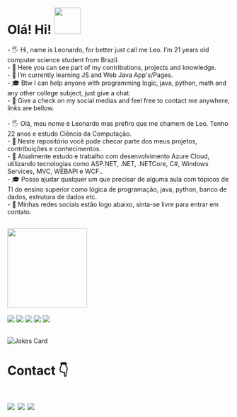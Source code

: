 <h1>Olá! Hi! <img height="60" width="60" src="https://github.com/seanprashad/slackmoji/blob/master/emoji/llamas/llama-awesome-gif.gif"></h1>

<div>
- 🖐️ Hi, name is Leonardo, for better just call me Leo. I’m 21 years old computer science student from Brazil.<br>
- 👀 Here you can see part of my contributions, projects and knowledge.<br>
- 🌱 I’m currently learning JS and Web Java App's/Pages.<br>
- 🎓 Btw I can help anyone with programming logic, java, python, math and any other college subject, just give a chat. <br>
- 📱  Give a check on my social medias and feel free to contact me anywhere, links are bellow.<br>
</div>
<div><br>
- 🖐️ Olá, meu nome é Leonardo mas prefiro que me chamem de Leo. Tenho 22 anos e estudo Ciência da Computação.<br>
- 👀 Neste repositório você pode checar parte dos meus projetos, contribuições e conhecimentos. <br>
- 🌱 Atualmente estudo e trabalho com desenvolvimento Azure Cloud, utilizando tecnologias como ASP.NET, .NET, .NETCore, C#, Windows Services, MVC, WEBAPI e WCF.. <br>
- 🎓 Posso ajudar qualquer um que precisar de alguma aula com tópicos de TI do ensino superior como lógica de programação, java, python, banco de dados, estrutura de dados etc. <br>
- 📱 Minhas redes sociais estão logo abaixo, sinta-se livre para entrar em contato.<br>
</div>

##

<div>
<img height="180em" src="https://github-readme-stats.vercel.app/api?username=LeonardoWaldomiro&count_private=true&show_icons=true&theme=tokyonight"><br><br>
<a href= ""><img src=https://img.shields.io/badge/Java-ED8B00?style=for-the-badge&logo=java&logoColor=white></a>
<a href= ""><img src=https://img.shields.io/badge/Python-3776AB?style=for-the-badge&logo=python&logoColor=white></a>
<a href= ""><img src=https://img.shields.io/badge/PostgreSQL-316192?style=for-the-badge&logo=postgresql&logoColor=white></a>
<a href= ""><img src=https://img.shields.io/badge/Pandas-2C2D72?style=for-the-badge&logo=pandas&logoColor=white></a>
<a href= ""><img src=https://img.shields.io/badge/Eclipse-2C2255?style=for-the-badge&logo=eclipse&logoColor=white></a>
</div>

##

<img src="https://readme-jokes.vercel.app/api?&theme=tokyonight" alt="Jokes Card"/>

##
<h1> Contact 👇 <br><br>
<a href="https://www.linkedin.com/in/leonardowaldomiro"><img src=https://img.shields.io/badge/LinkedIn-0077B5?style=for-the-badge&logo=linkedin&logoColor=white></a>
<a href= "mailto:leonardo.pacheco3@outlook.com"><img src=https://img.shields.io/badge/Microsoft_Outlook-0078D4?style=for-the-badge&logo=microsoft-outlook&logoColor=white></a>
<a href= "https://discord.gg/v8JjUpJb9G"><img src=https://img.shields.io/badge/Discord-7289DA?style=for-the-badge&logo=discord&logoColor=white></a>

</h1>
